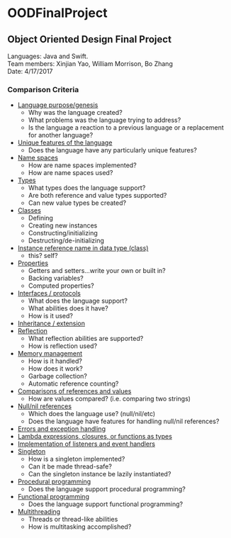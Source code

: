 # OODFinalProject
## Object Oriented Design Final Project

Languages: Java and Swift. <br>
Team members: Xinjian Yao, William Morrison, Bo Zhang <br>
Date: 4/17/2017

### Comparison Criteria

* [Language purpose/genesis](src/purpose.md)
  * Why was the language created?
  * What problems was the language trying to address?
  * Is the language a reaction to a previous language or a replacement for another language?
* [Unique features of the language](src/unique.md)
  * Does the language have any particularly unique features?
* [Name spaces](src/namespaces.md)
  * How are name spaces implemented?
  * How are name spaces used?
* [Types](src/typesClassesProperties.md)
    * What types does the language support?
    * Are both reference and value types supported?
    * Can new value types be created?
* [Classes](src/typesClassesProperties.md)
  * Defining
  * Creating new instances
  * Constructing/initializing
  * Destructing/de-initializing
* [Instance reference name in data type (class)](src/typesClassesProperties.md)
  * this?  self?
* [Properties](src/typesClassesProperties.md)
  * Getters and setters...write your own or built in?
  * Backing variables?
  * Computed properties?
* [Interfaces / protocols](src/InterfaceComparison/InterfaceComparison.md)
  * What does the language support?
  * What abilities does it have?
  * How is it used?
* [Inheritance / extension](src/Inheritance/InheritanceOrextension.md)
* [Reflection](src/Reflection/Reflection.md)
  * What reflection abilities are supported?
  * How is reflection used?
* [Memory management](src/MemoryManagement/Memory%20management.md)
  * How is it handled?
  * How does it work?
  * Garbage collection?
  * Automatic reference counting?
* [Comparisons of references and values](src/ReferenceAndValueComparison/Comparisons%20of%20references%20and%20values.md)
  * How are values compared? (i.e. comparing two strings)
* [Null/nil references](src/Nullnil/Null%20nill%20reference.md)
  * Which does the language use? (null/nil/etc)
  * Does the language have features for handling null/nil references?
* [Errors and exception handling](src/ErrorsExceptionHandling/Errors%20and%20exception%20handling.md)
* [Lambda expressions, closures, or functions as types](src/q15.md)
* [Implementation of listeners and event handlers](src/q16.md)
* [Singleton](src/q17.md)
  * How is a singleton implemented?
  * Can it be made thread-safe?
  * Can the singleton instance be lazily instantiated?
* [Procedural programming](src/q18.md)
  * Does the language support procedural programming?
* [Functional programming](src/q19.md)
  * Does the language support functional programming?
* [Multithreading](src/q20.md)
  * Threads or thread-like abilities
  * How is multitasking accomplished?
